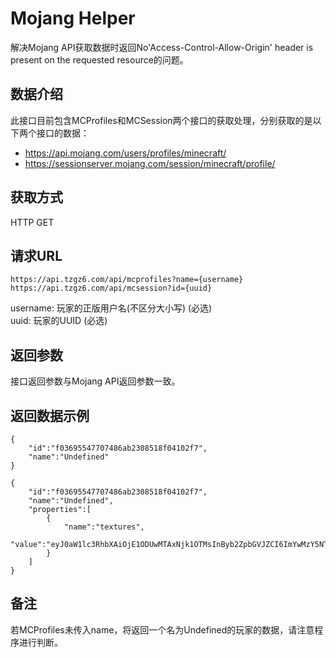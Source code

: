 # Mojang Helper
解决Mojang API获取数据时返回No'Access-Control-Allow-Origin' header is present on the requested resource的问题。
## 数据介绍
此接口目前包含MCProfiles和MCSession两个接口的获取处理，分别获取的是以下两个接口的数据：   
* https://api.mojang.com/users/profiles/minecraft/
* https://sessionserver.mojang.com/session/minecraft/profile/
## 获取方式
HTTP GET
## 请求URL
```
https://api.tzgz6.com/api/mcprofiles?name={username}
https://api.tzgz6.com/api/mcsession?id={uuid}
```
username: 玩家的正版用户名(不区分大小写) (必选)   
uuid: 玩家的UUID (必选)   
## 返回参数
接口返回参数与Mojang API返回参数一致。
## 返回数据示例
```
{
    "id":"f03695547707486ab2308518f04102f7",
    "name":"Undefined"
}
```   
```
{
    "id":"f03695547707486ab2308518f04102f7",
    "name":"Undefined",
    "properties":[
        {
            "name":"textures",
            "value":"eyJ0aW1lc3RhbXAiOjE1ODUwMTAxNjk1OTMsInByb2ZpbGVJZCI6ImYwMzY5NTU0NzcwNzQ4NmFiMjMwODUxOGYwNDEwMmY3IiwicHJvZmlsZU5hbWUiOiJVbmRlZmluZWQiLCJ0ZXh0dXJlcyI6eyJTS0lOIjp7InVybCI6Imh0dHA6Ly90ZXh0dXJlcy5taW5lY3JhZnQubmV0L3RleHR1cmUvZjNlZTYyYjkxMWIxM2Y4ZjkyYTg4NDBkMjcwYTBmYjY4ODMyZGM4YjQzMGQxZjM4YTVmOTVjNmZlMjI0OGVjMCIsIm1ldGFkYXRhIjp7Im1vZGVsIjoic2xpbSJ9fX19"
        }
    ]
}
```   
## 备注
若MCProfiles未传入name，将返回一个名为Undefined的玩家的数据，请注意程序进行判断。